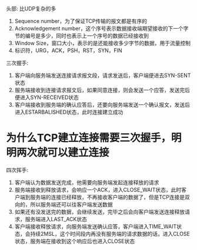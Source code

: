 头部: 比UDP复杂的多
  1. Sequence number，为了保证TCP传输的报文都是有序的
  2. Acknowledgement number，这个序号表示数据接收端期望接收的下一个字节的编号是多少，同时也表示上一个序号的数据已经接收到
  3. Window Size，窗口大小，表示的是还能接收多少字节的数据，用于流量控制
  4. 标识符，URG，ACK，PSH，RST，SYN，FIN

三次握手:
  1. 客户端向服务端发送连接请求报文段，请求发送后，客户端便进去SYN-SENT状态
  2. 服务端接收到连接请求报文后，如果同意连接，则会发送一个应答，发送完后便进入SYN-RECEIVED状态
  3. 客户端接收到服务端的确认应答后，还要向服务端发送一个确认报文，发送后进入ESTARBALISHED状态，此时连接建立成功

# 为什么TCP建立连接需要三次握手，明明两次就可以建立连接

四次挥手:

  1. 客户端认为数据发送完成，他需要向服务端发起连接释放的请求
  2. 服务端接收到释放请求，会响应一个ACK，进入CLOSE_WAIT状态，此时客户端到服务端的连接已经释放，不再接收客户端的数据了，但是TCP连接是双向的，所以服务端还可以往客户端发送数据
  3. 如果还有没发送完的数据，会继续发送，完毕之后会向客户端发送连接释放请求，服务端进入LAST_ACK状态
  4. 客户端接收释放请求，向服务端发送确认应答，客户端进入TIME_WAIT状态，会持续2MSL，这个时间段内再没有服务端的请求数据的话，进入CLOSE状态，服务端在接收到这个响应后也进入CLOSE状态